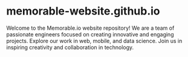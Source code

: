 # memorable-website.github.io
Welcome to the Memorable.io website repository! We are a team of passionate engineers focused on creating innovative and engaging projects. Explore our work in web, mobile, and data science. Join us in inspiring creativity and collaboration in technology.
